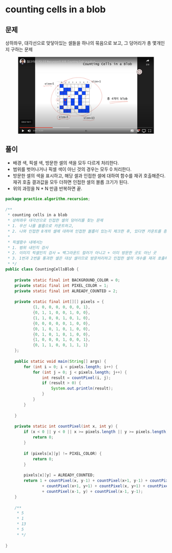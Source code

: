 # counting cells in a blob

## 문제

상하좌우, 대각선으로 맞닿아있는 셀들을 하나의 묶음으로 보고, 그 덩어리가 총 몇개인지 구하는 문제

<figure><img src="../../../.gitbook/assets/image (4).png" alt=""><figcaption></figcaption></figure>

## 풀이

* 배경 색, 픽셀 색, 방문한 셀의 색을 모두 다르게 처리한다.&#x20;
* 범위를 벗어나거나 픽셀 색이 아닌 것의 경우는 모두 0 처리한다.&#x20;
* 방문한 셀의 색을 표시하고, 해당 셀과 인접한 셀에 대하여 함수를 재귀 호출해준다. 재귀 호출 결과값을 모두 더하면 인접한 셀의 블롭 크기가 된다.&#x20;
* 위의 과정을 N \* N 만큼 반복하면 끝.&#x20;

```java
package practice.algorithm.recursion;

/**
 * counting cells in a blob
 * 상하좌우 대각선으로 인접한 셀의 덩어리를 찾는 문제
 * 1. 우선 나를 블롭으로 카운트하고,
 * 2. 나와 인접한 8개의 셀에 대하여 인접한 블롭이 있는지 체크한 후, 있다면 카운트를 증가시킨다.
 *
 * 픽셀함수 내에서는
 * 1. 범위 내인지 검사
 * 2. 이미지 픽셀인지 검사 = 백그라운드 컬러가 아니고 + 이미 방문한 곳도 아닌 곳
 * 3. 1번과 2번을 통과한 셀은 대상 셀이므로 방문처리하고 인접한 셀의 개수를 재귀 호출하여 모두 합한 값을 블롭 크기로 간주하여 반환한다. 
 * */
public class CountingCellsBlob {

    private static final int BACKGROUND_COLOR = 0;
    private static final int PIXEL_COLOR = 1;
    private static final int ALREADY_COUNTED = 2;

    private static final int[][] pixels = {
            {1, 0, 0, 0, 0, 0, 0, 1},
            {0, 1, 1, 0, 0, 1, 0, 0},
            {1, 1, 0, 0, 1, 0, 1, 0},
            {0, 0, 0, 0, 0, 1, 0, 0},
            {0, 1, 0, 1, 0, 1, 0, 0},
            {0, 1, 0, 1, 0, 1, 0, 0},
            {1, 0, 0, 0, 1, 0, 0, 1},
            {0, 1, 1, 0, 0, 1, 1, 1}
    };

    public static void main(String[] args) {
        for (int i = 0; i < pixels.length; i++) {
            for (int j = 0; j < pixels.length; j++) {
                int result = countPixel(i, j);
                if (result > 0) {
                    System.out.println(result);
                }
            }
        }

    }

    private static int countPixel(int x, int y) {
        if (x < 0 || y < 0 || x >= pixels.length || y >= pixels.length) {
            return 0;
        }

        if (pixels[x][y] != PIXEL_COLOR) {
            return 0;
        }

        pixels[x][y] = ALREADY_COUNTED;
        return 1 + countPixel(x, y-1) + countPixel(x+1, y-1) + countPixel(x+1, y)
                + countPixel(x+1, y+1) + countPixel(x, y+1) + countPixel(x-1, y+1)
                + countPixel(x-1, y) + countPixel(x-1, y-1);
    }
    
    /**
     * 5
     * 1
     * 13
     * 5
     * */

}
```



